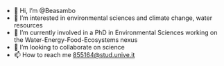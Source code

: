 - 👋 Hi, I’m @Beasambo
- 👀 I’m interested in environmental sciences and climate change, water resources
- 🌱 I’m currently involved in a PhD in Environmental Sciences working on the Water-Energy-Food-Ecosystems nexus
- 💞️ I’m looking to collaborate on science 
- 📫 How to reach me 855164@stud.unive.it

<!---
Beasambo/Beasambo is a ✨ special ✨ repository because its `README.md` (this file) appears on your GitHub profile.
You can click the Preview link to take a look at your changes.
--->

